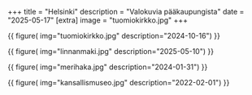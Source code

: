 +++
title = "Helsinki"
description = "Valokuvia pääkaupungista"
date = "2025-05-17"
[extra]
image = "tuomiokirkko.jpg"
+++

{{
    figure(
        img="tuomiokirkko.jpg"
        description="2024-10-16")
}}

{{
    figure(
        img="linnanmaki.jpg"
        description="2025-05-10")
}}

{{
    figure(
        img="merihaka.jpg"
        description="2024-01-31")
}}

{{
    figure(
        img="kansallismuseo.jpg"
        description="2022-02-01")
}}

